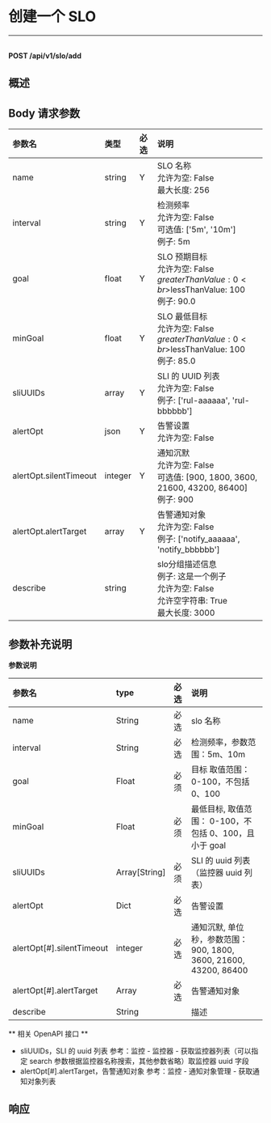 # 创建一个 SLO

---

<br />**POST /api/v1/slo/add**

## 概述




## Body 请求参数

| 参数名        | 类型     | 必选   | 说明              |
|:-----------|:-------|:-----|:----------------|
| name | string | Y | SLO 名称<br>允许为空: False <br>最大长度: 256 <br> |
| interval | string | Y | 检测频率<br>允许为空: False <br>可选值: ['5m', '10m'] <br>例子: 5m <br> |
| goal | float | Y | SLO 预期⽬标<br>允许为空: False <br>$greaterThanValue: 0 <br>$lessThanValue: 100 <br>例子: 90.0 <br> |
| minGoal | float | Y | SLO 最低⽬标<br>允许为空: False <br>$greaterThanValue: 0 <br>$lessThanValue: 100 <br>例子: 85.0 <br> |
| sliUUIDs | array | Y | SLI 的 UUID 列表<br>允许为空: False <br>例子: ['rul-aaaaaa', 'rul-bbbbbb'] <br> |
| alertOpt | json | Y | 告警设置<br>允许为空: False <br> |
| alertOpt.silentTimeout | integer | Y | 通知沉默<br>允许为空: False <br>可选值: [900, 1800, 3600, 21600, 43200, 86400] <br>例子: 900 <br> |
| alertOpt.alertTarget | array | Y | 告警通知对象<br>允许为空: False <br>例子: ['notify_aaaaaa', 'notify_bbbbbb'] <br> |
| describe | string |  | slo分组描述信息<br>例子: 这是一个例子 <br>允许为空: False <br>允许空字符串: True <br>最大长度: 3000 <br> |

## 参数补充说明

**参数说明**

| 参数名 | type| 必选 | 说明|
| :---- | :-- | :--- | :------- |
| name      | String| 必选| slo 名称|
| interval  | String| 必选| 检测频率，参数范围：5m、10m|
| goal      | Float | 必须| 目标 取值范围： 0-100，不包括 0、100|
| minGoal   | Float | 必须| 最低目标, 取值范围： 0-100，不包括 0、100，且小于 goal|
| sliUUIDs  | Array[String]| 必须 | SLI 的 uuid 列表（监控器 uuid 列表）|
| alertOpt  | Dict | 必选 | 告警设置|
| alertOpt[#].silentTimeout | integer | 必选 | 通知沉默, 单位秒，参数范围：900, 1800, 3600, 21600, 43200, 86400 |
| alertOpt[#].alertTarget   | Array | 必选 | 告警通知对象|
| describe  | String |  | 描述 |

** 相关 OpenAPI 接口 **

- sliUUIDs，SLI 的 uuid 列表 参考：监控 - 监控器 - 获取监控器列表（可以指定 search 参数根据监控器名称搜索，其他参数省略）取监控器 uuid 字段
- alertOpt[#].alertTarget，告警通知对象 参考：监控 - 通知对象管理 - 获取通知对象列表






## 响应
```shell
 
```




